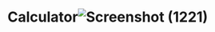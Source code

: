 # Calculator![Screenshot (1221)](https://user-images.githubusercontent.com/80916941/216811995-70223457-4a38-4580-b066-e0b676b66fe5.png)
